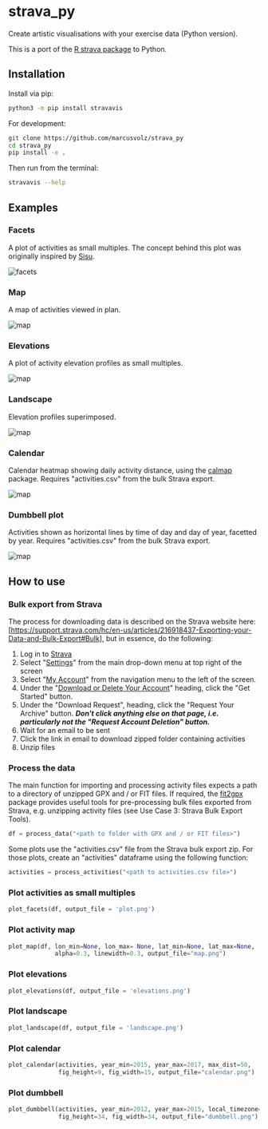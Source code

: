 # strava_py
Create artistic visualisations with your exercise data (Python version).

This is a port of the [R strava package](https://github.com/marcusvolz/strava) to Python.

## Installation

Install via pip:

```sh
python3 -m pip install stravavis
```

For development:

```sh
git clone https://github.com/marcusvolz/strava_py
cd strava_py
pip install -e .
```

Then run from the terminal:

```sh
stravavis --help
```

## Examples

### Facets

A plot of activities as small multiples. The concept behind this plot was originally inspired by [Sisu](https://twitter.com/madewithsisu).

![facets](https://raw.githubusercontent.com/marcusvolz/strava_py/main/plots/facets001.png "Facets, showing activity outlines")

### Map

A map of activities viewed in plan.

![map](https://raw.githubusercontent.com/marcusvolz/strava_py/main/plots/map001.png "A map of activities viewed in plan")

### Elevations

A plot of activity elevation profiles as small multiples.

![map](https://raw.githubusercontent.com/marcusvolz/strava_py/main/plots/elevations001.png "A plot of activity elevation profiles as small multiples")

### Landscape

Elevation profiles superimposed.

![map](https://raw.githubusercontent.com/marcusvolz/strava_py/main/plots/landscape001.png "Elevation profiles superimposed")

### Calendar

Calendar heatmap showing daily activity distance, using the [calmap](https://pythonhosted.org/calmap/) package. Requires "activities.csv" from the bulk Strava export.

![map](https://raw.githubusercontent.com/marcusvolz/strava_py/main/plots/calendar001.png "Calendar heatmap")

### Dumbbell plot

Activities shown as horizontal lines by time of day and day of year, facetted by year. Requires "activities.csv" from the bulk Strava export.

![map](https://raw.githubusercontent.com/marcusvolz/strava_py/main/plots/dumbbell001.png "Dumbbell plot")

## How to use

### Bulk export from Strava
The process for downloading data is described on the Strava website here: [https://support.strava.com/hc/en-us/articles/216918437-Exporting-your-Data-and-Bulk-Export#Bulk], but in essence, do the following:
                                                                           
1. Log in to [Strava](https://www.strava.com/)
2. Select "[Settings](https://www.strava.com/settings/profile)" from the main drop-down menu at top right of the screen
3. Select "[My Account](https://www.strava.com/account)" from the navigation menu to the left of the screen.
4. Under the "[Download or Delete Your Account](https://www.strava.com/athlete/delete_your_account)" heading, click the "Get Started" button.
5. Under the "Download Request", heading, click the "Request Your Archive" button. ***Don't click anything else on that page, i.e. particularly not the "Request Account Deletion" button.***
6. Wait for an email to be sent
7. Click the link in email to download zipped folder containing activities
8. Unzip files

### Process the data

The main function for importing and processing activity files expects a path to a directory of unzipped GPX and / or FIT files. If required, the [fit2gpx](https://github.com/dodo-saba/fit2gpx) package provides useful tools for pre-processing bulk files exported from Strava, e.g. unzipping activity files (see Use Case 3: Strava Bulk Export Tools).

```python
df = process_data("<path to folder with GPX and / or FIT files>")
```

Some plots use the "activities.csv" file from the Strava bulk export zip. For those plots, create an "activities" dataframe using the following function:

```python
activities = process_activities("<path to activities.csv file>")
```

### Plot activities as small multiples

```python
plot_facets(df, output_file = 'plot.png')
```

### Plot activity map

```python
plot_map(df, lon_min=None, lon_max= None, lat_min=None, lat_max=None,
             alpha=0.3, linewidth=0.3, output_file="map.png")
```

### Plot elevations

```python
plot_elevations(df, output_file = 'elevations.png')
```

### Plot landscape

```python
plot_landscape(df, output_file = 'landscape.png')
```

### Plot calendar

```python
plot_calendar(activities, year_min=2015, year_max=2017, max_dist=50,
              fig_height=9, fig_width=15, output_file="calendar.png")
```

### Plot dumbbell

```python
plot_dumbbell(activities, year_min=2012, year_max=2015, local_timezone='Australia/Melbourne',
              fig_height=34, fig_width=34, output_file="dumbbell.png")
```
